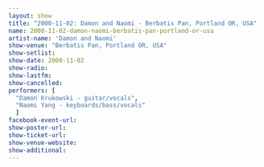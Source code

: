 ```yaml
---
layout: show
title: "2000-11-02: Damon and Naomi - Berbatis Pan, Portland OR, USA"
name: 2000-11-02-damon-naomi-berbatis-pan-portland-or-usa
artist-name: 'Damon and Naomi'
show-venue: "Berbatis Pan, Portland OR, USA"
show-setlist: 
show-date: 2000-11-02
show-radio: 
show-lastfm: 
show-cancelled: 
performers: [
  "Damon Krukowski - guitar/vocals",
  "Naomi Yang - keyboards/bass/vocals"
  ]
facebook-event-url: 
show-poster-url: 
show-ticket-url: 
show-venue-website: 
show-additional: 
---
```


